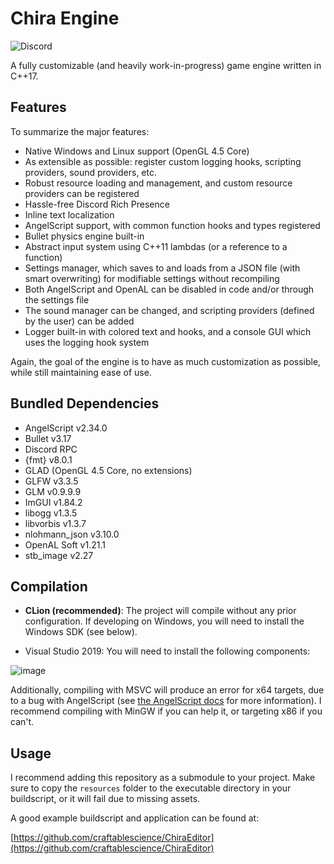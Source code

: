 # Chira Engine
![Discord](https://img.shields.io/discord/678074864346857482?label=Discord&logo=Discord&logoColor=%23FFFFFF&style=flat-square)

A fully customizable (and heavily work-in-progress) game engine written in C++17.

## Features
To summarize the major features:
- Native Windows and Linux support (OpenGL 4.5 Core)
- As extensible as possible: register custom logging hooks, scripting providers, sound providers, etc.
- Robust resource loading and management, and custom resource providers can be registered
- Hassle-free Discord Rich Presence
- Inline text localization
- AngelScript support, with common function hooks and types registered
- Bullet physics engine built-in
- Abstract input system using C++11 lambdas (or a reference to a function)
- Settings manager, which saves to and loads from a JSON file (with smart overwriting) for modifiable settings without recompiling
- Both AngelScript and OpenAL can be disabled in code and/or through the settings file
- The sound manager can be changed, and scripting providers (defined by the user) can be added
- Logger built-in with colored text and hooks, and a console GUI which uses the logging hook system

Again, the goal of the engine is to have as much customization as possible, while still maintaining ease of use.

## Bundled Dependencies
- AngelScript v2.34.0
- Bullet v3.17
- Discord RPC
- {fmt} v8.0.1
- GLAD (OpenGL 4.5 Core, no extensions)
- GLFW v3.3.5
- GLM v0.9.9.9
- ImGUI v1.84.2
- libogg v1.3.5
- libvorbis v1.3.7
- nlohmann_json v3.10.0
- OpenAL Soft v1.21.1
- stb_image v2.27

## Compilation
- **CLion (recommended)**: The project will compile without any prior configuration. If developing on Windows, you will need to install the Windows SDK (see below).

- Visual Studio 2019: You will need to install the following components:

![image](https://user-images.githubusercontent.com/26600014/128105644-cfa92f30-dc96-4476-a4c9-8d8b5f3ce129.png)

Additionally, compiling with MSVC will produce an error for x64 targets, due to a bug with AngelScript (see [the AngelScript docs](https://www.angelcode.com/angelscript/sdk/docs/manual/doc_compile_lib.html#doc_compile_win64) for more information).
I recommend compiling with MinGW if you can help it, or targeting x86 if you can't.

## Usage
I recommend adding this repository as a submodule to your project.
Make sure to copy the `resources` folder to the executable directory in your buildscript, or it will fail due to missing assets.

A good example buildscript and application can be found at:

[https://github.com/craftablescience/ChiraEditor](https://github.com/craftablescience/ChiraEditor)
